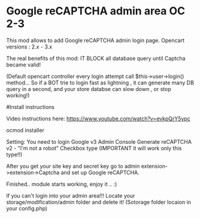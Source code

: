 # Google reCAPTCHA admin area OC 2-3

This mod allows to add Google reCAPTCHA admin login page.
Opencart versions : 2.x - 3.x

The real benefits of this mod:
IT BLOCK all database query until Captcha became valid!

(Default opencart controller every login attempt call $this->user->login() method...
So if a BOT trie to login fast as lightning , it can generate many DB query in a second,
and your store databse can slow down , or stop working!)

#Install instructions 

Video instructions here: https://www.youtube.com/watch?v=evkpQrY5ypc

ocmod installer

Setting:
You need to login Google v3 Admin Console
Generate reCAPTCHA v2 - "I'm not a robot" Checkbox type
(IMPORTANT it will work only this type!!)

After you get your site key and secret key
go to admin extension->extension->Captcha
and set up Google reCAPTCHA.

Finished.. 
module starts working, enjoy it .. :)

If you can't login into your admin area!!!
Locate your storage/modification/admin folder and delete it!
(Sotorage folder locaion in your config.php)
